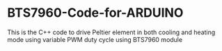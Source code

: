 # BTS7960-Code-for-ARDUINO
This is the C++ code to drive Peltier element in both cooling and heating mode using variable PWM duty cycle using BTS7960 module

